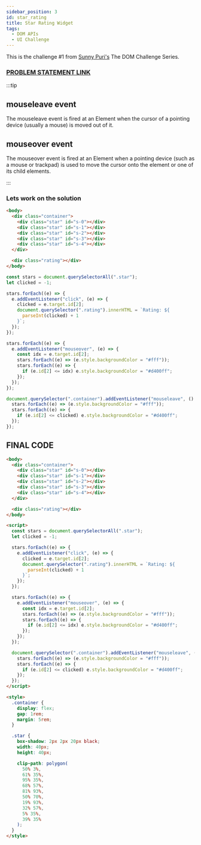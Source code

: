 ```yaml
---
sidebar_position: 3
id: star_rating
title: Star Rating Widget
tags:
  - DOM APIs
  - UI Challenge
---
```


This is the challenge #1 from [Sunny Puri's](https://www.linkedin.com/in/sunnypuri/) The DOM Challenge Series.

### [PROBLEM STATEMENT LINK](https://github.com/devkodeio/the-dom-challenge/tree/main/star-rating)

:::tip

## mouseleave event

The mouseleave event is fired at an Element when the cursor of a pointing device (usually a mouse) is moved out of it.

## mouseover event

The mouseover event is fired at an Element when a pointing device (such as a mouse or trackpad) is used to move the cursor onto the element or one of its child elements.

:::

### Lets work on the solution

```html
<body>
  <div class="container">
    <div class="star" id="s-0"></div>
    <div class="star" id="s-1"></div>
    <div class="star" id="s-2"></div>
    <div class="star" id="s-3"></div>
    <div class="star" id="s-4"></div>
  </div>

  <div class="rating"></div>
</body>
```

```js
const stars = document.querySelectorAll(".star");
let clicked = -1;

stars.forEach((e) => {
  e.addEventListener("click", (e) => {
    clicked = e.target.id[2];
    document.querySelector(".rating").innerHTML = `Rating: ${
      parseInt(clicked) + 1
    }`;
  });
});

stars.forEach((e) => {
  e.addEventListener("mouseover", (e) => {
    const idx = e.target.id[2];
    stars.forEach((e) => (e.style.backgroundColor = "#fff"));
    stars.forEach((e) => {
      if (e.id[2] <= idx) e.style.backgroundColor = "#d400ff";
    });
  });
});

document.querySelector(".container").addEventListener("mouseleave", () => {
  stars.forEach((e) => (e.style.backgroundColor = "#fff"));
  stars.forEach((e) => {
    if (e.id[2] <= clicked) e.style.backgroundColor = "#d400ff";
  });
});
```

## FINAL CODE

```html
<body>
  <div class="container">
    <div class="star" id="s-0"></div>
    <div class="star" id="s-1"></div>
    <div class="star" id="s-2"></div>
    <div class="star" id="s-3"></div>
    <div class="star" id="s-4"></div>
  </div>

  <div class="rating"></div>
</body>

<script>
  const stars = document.querySelectorAll(".star");
  let clicked = -1;

  stars.forEach((e) => {
    e.addEventListener("click", (e) => {
      clicked = e.target.id[2];
      document.querySelector(".rating").innerHTML = `Rating: ${
        parseInt(clicked) + 1
      }`;
    });
  });

  stars.forEach((e) => {
    e.addEventListener("mouseover", (e) => {
      const idx = e.target.id[2];
      stars.forEach((e) => (e.style.backgroundColor = "#fff"));
      stars.forEach((e) => {
        if (e.id[2] <= idx) e.style.backgroundColor = "#d400ff";
      });
    });
  });

  document.querySelector(".container").addEventListener("mouseleave", () => {
    stars.forEach((e) => (e.style.backgroundColor = "#fff"));
    stars.forEach((e) => {
      if (e.id[2] <= clicked) e.style.backgroundColor = "#d400ff";
    });
  });
</script>

<style>
  .container {
    display: flex;
    gap: 1rem;
    margin: 5rem;
  }

  .star {
    box-shadow: 2px 2px 20px black;
    width: 40px;
    height: 40px;

    clip-path: polygon(
      50% 3%,
      61% 35%,
      95% 35%,
      68% 57%,
      81% 93%,
      50% 70%,
      19% 93%,
      32% 57%,
      5% 35%,
      39% 35%
    );
  }
</style>
```
